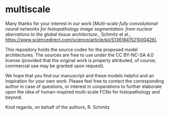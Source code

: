 # multiscale

Many thanks for your interest in our work [*Multi-scale fully convolutional neural networks for histopathology image segmentation: from nuclear aberrations to the global tissue architecture.*, Schmitz et al., https://www.sciencedirect.com/science/article/pii/S1361841521000426]. 

This repository holds the source codes for the proposed model architectures. The sources are free to use under the CC BY-NC-SA 4.0 license (provided that the original work is properly attributed, of course; commercial use may be granted upon request).  

We hope that you find our manuscript and these models helpful and an inspiration for your own work. Please feel free to contact the corresponding author in case of questions, or interest in cooperations to further elaborate upon the idea of human-inspired multi-scale FCNs for histopathology and beyond. 

Kind regards, on behalf of the authors, R. Schmitz

